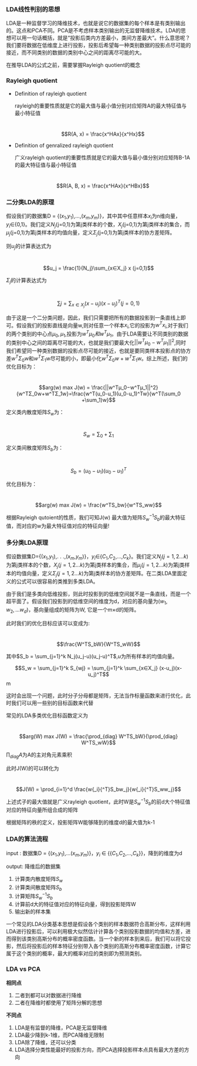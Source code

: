 ### LDA线性判别的思想

LDA是一种监督学习的降维技术，也就是说它的数据集的每个样本是有类别输出的。这点和PCA不同。PCA是不考虑样本类别输出的无监督降维技术。LDA的思想可以用一句话概括，就是“投影后类内方差最小，类间方差最大”。什么意思呢？ 我们要将数据在低维度上进行投影，投影后希望每一种类别数据的投影点尽可能的接近，而不同类别的数据的类别中心之间的距离尽可能的大。

在推导LDA的公式之前，需要掌握Rayleigh quotient的概念

### Rayleigh quotient

- Definition of rayleigh quotient

  rayleigh的重要性质就是它的最大值与最小值分别对应矩阵A的最大特征值与最小特征值

  ​	$$R(A, x) = \frac{x^HAx}{x^Hx}$$

- Definition of genralized rayleigh quotient

  广义rayleigh quotient的重要性质就是它的最大值与最小值分别对应矩阵B-1A的最大特征值与最小特征值

  ​	$$R(A, B, x) = \frac{x^HAx}{x^HBx}$$

### 二分类LDA的原理

假设我们的数据集D = {($x_1$,$y_1$),...,($x_m$,$y_m$)}，其中其中任意样本$x_i$为n维向量，$y_i$∈{0,1}。我们定义$N_j$(j=0,1)为第j类样本的个数，$X_j$(j=0,1)为第j类样本的集合，而$μ_j$(j=0,1)为第j类样本的均值向量，定义$Σ_j$(j=0,1)为第j类样本的协方差矩阵。

则$u_j$的计算表达式为

​	$$u_j = \frac{1}{N_j}\sum_{x∈X_j} x (j=0,1)$$

$Σ_j$的计算表达式为

​	$$\sum{j} = \sum_{x∈X_j} (x-u_j)(x-u_j)^T (j=0, 1)$$

由于这是一个二分类问题，因此，我们只需要把所有的数据投影到一条直线上即可。假设我们的投影直线是向量w,则对任意一个样本$x_i$,它的投影为$w^Tx_i$,对于我们的两个类别的中心点$μ_0,μ_1$,投影为$w^Tμ_0和w^Tμ_1$。由于LDA需要让不同类别的数据的类别中心之间的距离尽可能的大，也就是我们要最大化$||w^Tμ_0−w^Tμ_1||^2$,同时我们希望同一种类别数据的投影点尽可能的接近，也就是要同类样本投影点的协方差$w^TΣ_0w$和$w^TΣ_1w$尽可能的小，即最小化$w^TΣ_0w+w^TΣ_1w$。综上所述，我们的优化目标为：

​	$$arg(w) max J(w) = \frac{||w^Tμ_0−w^Tμ_1||^2}{w^TΣ_0w+w^TΣ_1w}=\frac{w^T(u_0-u_1)(u_0-u_1)^Tw}{w^T(\sum_0 +\sum_1)w}$$

定义类内散度矩阵$S_w$为：

​	$$S_w = \sum_0+\sum_1$$

定义类间散度矩阵$S_b$为：

​	$$S_b = (u_0-u_1)(u_0-u_1)^T$$

优化目标为：

​	$$arg(w) max J(w) = \frac{w^TS_bw}{w^TS_ww}$$

根据Rayleigh qutoient的性质，我们可知J(w) 最大值为矩阵$S^{-1}_wS_b$的最大特征值，而对应的w为最大特征值对应的特征向量!

### 多分类LDA原理

假设数据集D={($x_1$,$y_1$),. . .,($x_m$,$y_m$)}，$y_i$∈{$C_1$,$C_2$,...,$C_k$}。我们定义$N_j(j=1,2...k)$为第j类样本的个数，$X_j(j=1,2...k)$为第j类样本的集合，而$μ_j(j=1,2...k)$为第j类样本的均值向量，定义$Σ_j(j=1,2...k)$为第j类样本的协方差矩阵。在二类LDA里面定义的公式可以很容易的类推到多类LDA。

由于我们是多类向低维投影，则此时投影到的低维空间就不是一条直线，而是一个超平面了。假设我们投影到的低维空间的维度为d，对应的基向量为$(w_1,w_2,...w_d)$，基向量组成的矩阵为W, 它是一个m×d的矩阵。

此时我们的优化目标应该可以变成为:

​							$$\frac{W^TS_bW}{W^TS_wW}$$	

其中$S_b = \sum_{j=1}^k N_j(u_j-u)(u_j-u)^T$,$u$为所有样本的均值向量。

$$S_w = \sum_{j=1}^k S_{wj} = \sum_{j=1}^k \sum_{x∈X_j} (x-u_j)(x-u_j)^T$$m

这时会出现一个问题，此时分子分母都是矩阵，无法当作标量函数来进行优化，此时我们可以用一些别的目标函数来代替

常见的LDA多类优化目标函数定义为

​			$$arg(W) max J(W) =  \frac{\prod_{diag} W^TS_bW}{\prod_{diag} W^TS_wW}$$

$\prod_{diag} A$为A的主对角元素乘积

此时J(W)的可以转化为

​			 $$J(W) = \prod_{i=1}^d \frac{w{_i}{^T}S_bw_j}{w{_i}{^T}S_ww_j}$$ 

上述式子的最大值就是广义rayleigh quotient，此时W是$S^{-1}_wS_b$的前d大个特征值对应的特征向量所组合成的矩阵

根据矩阵的秩的定义，投影矩阵W能够降到的维度d的最大值为k-1

### LDA的算法流程

input : 数据集D = {($x_1$,$y_1$),...($x_m$,$y_m$)}，$y_i$ ∈ {{$C_1$,$C_2$,...,$C_k$}}，降到的维度为d

output: 降维后的数据集

1. 计算类内散度矩阵$S_w$
2. 计算类间散度矩阵$S_b$
3. 计算矩阵$S^{-1}_wS_b$
4. 计算前d大的特征值对应的特征向量，得到投影矩阵W
5. 输出新的样本集

一个常见的LDA分类基本思想是假设各个类别的样本数据符合高斯分布，这样利用LDA进行投影后，可以利用极大似然估计计算各个类别投影数据的均值和方差，进而得到该类别高斯分布的概率密度函数。当一个新的样本到来后，我们可以将它投影，然后将投影后的样本特征分别带入各个类别的高斯分布概率密度函数，计算它属于这个类别的概率，最大的概率对应的类别即为预测类别。

### LDA vs PCA

**相同点**

1. 二者到都可以对数据进行降维
2. 二者在降维时都使用了矩阵分解的思想

**不同点**

1. LDA是有监督的降维，PCA是无监督降维
2. LDA最少降到k-1维，而PCA降维无限制
3. LDA除了降维，还可以分类
4. LDA选择分类性能最好的投影方向，而PCA选择投影样本点具有最大方差的方向















